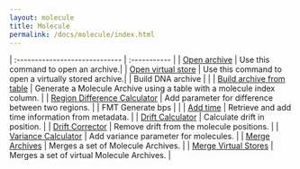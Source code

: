 ```yaml
---
layout: molecule
title: Molecule
permalink: /docs/molecule/index.html
---
```


| :----------------------------- | :----------- |
| [Open archive](./molecule/ImportArchive) | Use this command to open an archive.|
| [Open virtual store](./molecule/ImportArchive) | Use this command to open a virtually stored archive.|
| Build DNA archive | |
| [Build archive from table](./molecule/BuildArchiveFromTable) | Generate a Molecule Archive using a table with a molecule index column. |
| [Region Difference Calculator](./molecule/RegionDifferenceCalculator) | Add parameter for difference between two regions. |
| FMT Generate bps | |
| [Add time](./molecule/AddTime) | Retrieve and add time information from metadata. |
| [Drift Calculator](./molecule/DriftCalculator) | Calculate drift in position. |
| [Drift Corrector](./molecule/DriftCorrector) | Remove drift from the molecule positions. |
| [Variance Calculator](./molecule/varCalculator) | Add variance parameter for molecules. |
| [Merge Archives](./molecule/MergeArchives) | Merges a set of Molecule Archives. |
| [Merge Virtual Stores](./molecule/MergeVirtualArchives) | Merges a set of virtual Molecule Archives. |
